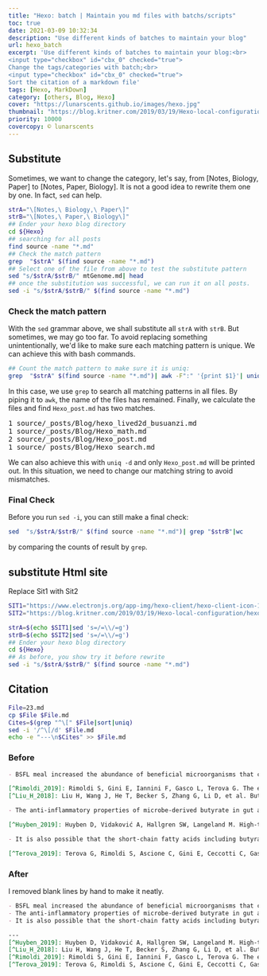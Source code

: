 ```yaml
---
title: "Hexo: batch | Maintain you md files with batchs/scripts"
toc: true
date: 2021-03-09 10:32:34
description: "Use different kinds of batches to maintain your blog"
url: hexo_batch
excerpt: 'Use different kinds of batches to maintain your blog:<br>
<input type="checkbox" id="cbx_0" checked="true">
Change the tags/categories with batch;<br>
<input type="checkbox" id="cbx_0" checked="true">
Sort the citation of a markdown file'
tags: [Hexo, MarkDown]
category: [others, Blog, Hexo]
cover: "https://lunarscents.github.io/images/hexo.jpg"
thumbnail: "https://blog.kritner.com/2019/03/19/Hexo-local-configuration/hexo-logo-avatar.png"
priority: 10000
covercopy: © lunarscents
---
```

## Substitute

Sometimes, we want to change the category, let's say, from [Notes, Biology, Paper] to [Notes, Paper, Biology]. It is not a good idea to rewrite them one by one. In fact, `sed` can help.

```bash BASH
strA="\[Notes,\ Biology,\ Paper\]"
strB="\[Notes,\ Paper,\ Biology\]"
## Ender your hexo blog directory
cd ${Hexo}
## searching for all posts
find source -name "*.md"
## Check the match pattern
grep  "$strA" $(find source -name "*.md")
## Select one of the file from above to test the substitute pattern
sed "s/$strA/$strB/" mtGenome.md| head
## once the substitution was successful, we can run it on all posts.
sed -i "s/$strA/$strB/" $(find source -name "*.md")
```

### Check the match pattern
With the `sed` grammar above, we shall substitute all `strA` with `strB`. But sometimes, we may go too far. To avoid replacing something unintentionally, we'd like to make sure each matching pattern is unique. We can achieve this with bash commands.

```bash
## Count the match pattern to make sure it is uniq:
grep  "$strA" $(find source -name "*.md")| awk -F":" '{print $1}'| uniq -c
```
In this case, we use `grep` to search all matching patterns in all files. By piping it to `awk`, the name of the files has remained. Finally, we calculate the files and find `Hexo_post.md` has two matches.
<pre>
1 source/_posts/Blog/hexo_lived2d_busuanzi.md
1 source/_posts/Blog/Hexo_math.md
2 source/_posts/Blog/Hexo_post.md
1 source/_posts/Blog/Hexo_search.md
</pre>

We can also achieve this with `uniq -d` and only `Hexo_post.md` will be printed out.
In this situation, we need to change our matching string to avoid mismatches.

### Final Check
Before you run `sed -i`, you can still make a final check:
```bash
sed  "s/$strA/$strB/" $(find source -name "*.md")| grep "$strB"|wc
```
by comparing the counts of result by `grep`.


## substitute Html site

Replace Sit1 with Sit2
```bash
SIT1="https://www.electronjs.org/app-img/hexo-client/hexo-client-icon-128.png"
SIT2="https://blog.kritner.com/2019/03/19/Hexo-local-configuration/hexo-logo-avatar.png"

strA=$(echo $SIT1|sed 's=/=\\/=g')
strB=$(echo $SIT2|sed 's=/=\\/=g')
## Ender your hexo blog directory
cd ${Hexo}
## As before, you show try it before rewrite
sed -i "s/$strA/$strB/" $(find source -name "*.md")
```

## Citation

```bash
File=23.md
cp $File $File.md
Cites=$(grep "^\[" $File|sort|uniq)
sed -i '/^\[/d' $File.md
echo -e "---\n$Cites" >> $File.md
```
### Before

```md $File
- BSFL meal increased the abundance of beneficial microorganisms that contribute to the health of the host such as lactic acid[^Huyben_2019][^Terova_2019][^Rimoldi_2019]and butyrate[^Terova_2019].

[^Rimoldi_2019]: Rimoldi S, Gini E, Iannini F, Gasco L, Terova G. The effects of dietary insect meal from Hermetia illucens prepupae on autochthonous gut microbiota of rainbow trout (Oncorhynchus mykiss). Animals (2019) 9(4):143. doi: 10.3390/ani9040143
[^Liu_H_2018]: Liu H, Wang J, He T, Becker S, Zhang G, Li D, et al. Butyrate: a double-edged sword for health? Adv Nutr (2018) 9(1):21–9. doi: 10.1093/advances/nmx009

- The anti-inflammatory properties of microbe-derived butyrate in gut and its role in enhancing intestinal barrierfunction and mucosal immunity are well studied in human[^Liu_H_2018].

[^Huyben_2019]: Huyben D, Vidaković A, Hallgren SW, Langeland M. High-throughput sequencing of gut microbiota in rainbow trout (Oncorhynchus mykiss) fed larval and pre-pupae stages of black soldier fly (Hermetia illucens). Aquaculture (2019) 500:485–91. doi: 10.1016/j.aquaculture.2018.10.034

- It is also possible that the short-chain fatty acids including butyrate produced by gut microbiota might induce the expression of host defense peptides and prevent inflammation in the gut as observed in mammals and birds[^Wu_J_2020].

[^Terova_2019]: Terova G, Rimoldi S, Ascione C, Gini E, Ceccotti C, Gasco L. Rainbow trout (Oncorhynchus mykiss) gut microbiota is modulated by insect meal from Hermetia illucens prepupae in the diet. Rev Fish Biol Fish (2019) 29:465–86. doi: 10.1007/s11160-019-09558-y
```

### After
I removed blank lines by hand to make it neatly.
```md $File.md
- BSFL meal increased the abundance of beneficial microorganisms that contribute to the health of the host such as lactic acid[^Huyben_2019][^Terova_2019][^Rimoldi_2019]and butyrate[^Terova_2019].
- The anti-inflammatory properties of microbe-derived butyrate in gut and its role in enhancing intestinal barrierfunction and mucosal immunity are well studied in human[^Liu_H_2018].
- It is also possible that the short-chain fatty acids including butyrate produced by gut microbiota might induce the expression of host defense peptides and prevent inflammation in the gut as observed in mammals and birds[^Wu_J_2020].

---
[^Huyben_2019]: Huyben D, Vidaković A, Hallgren SW, Langeland M. High-throughput sequencing of gut microbiota in rainbow trout (Oncorhynchus mykiss) fed larval and pre-pupae stages of black soldier fly (Hermetia illucens). Aquaculture (2019) 500:485–91. doi: 10.1016/j.aquaculture.2018.10.034
[^Liu_H_2018]: Liu H, Wang J, He T, Becker S, Zhang G, Li D, et al. Butyrate: a double-edged sword for health? Adv Nutr (2018) 9(1):21–9. doi: 10.1093/advances/nmx009
[^Rimoldi_2019]: Rimoldi S, Gini E, Iannini F, Gasco L, Terova G. The effects of dietary insect meal from Hermetia illucens prepupae on autochthonous gut microbiota of rainbow trout (Oncorhynchus mykiss). Animals (2019) 9(4):143. doi: 10.3390/ani9040143
[^Terova_2019]: Terova G, Rimoldi S, Ascione C, Gini E, Ceccotti C, Gasco L. Rainbow trout (Oncorhynchus mykiss) gut microbiota is modulated by insect meal from Hermetia illucens prepupae in the diet. Rev Fish Biol Fish (2019) 29:465–86. doi: 10.1007/s11160-019-09558-y
```
